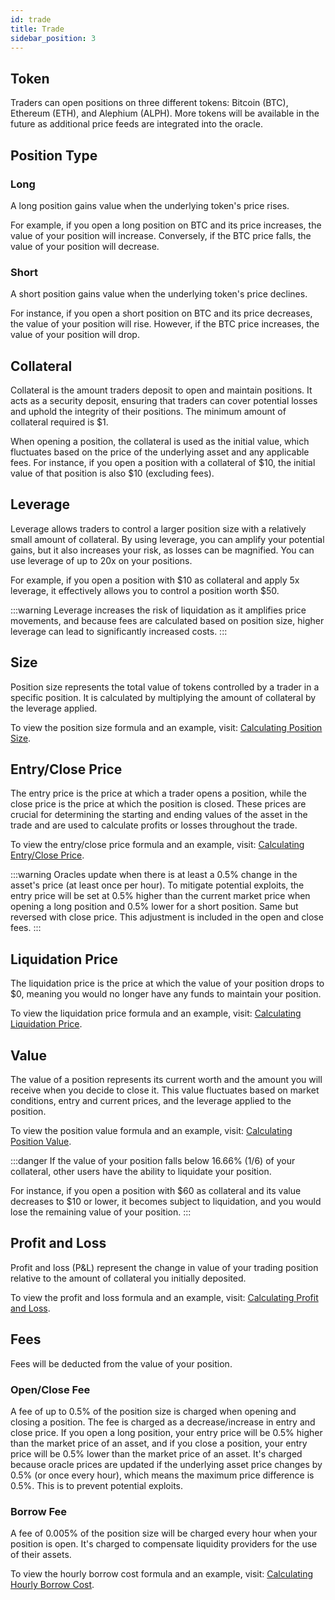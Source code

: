 ```yaml
---
id: trade
title: Trade
sidebar_position: 3
---
```


## Token

Traders can open positions on three different tokens: Bitcoin (BTC), Ethereum (ETH), and Alephium (ALPH). More tokens will be available in the future as additional price feeds are integrated into the oracle.

## Position Type

### Long

A long position gains value when the underlying token's price rises.

For example, if you open a long position on BTC and its price increases, the value of your position will increase. Conversely, if the BTC price falls, the value of your position will decrease.

### Short

A short position gains value when the underlying token's price declines.

For instance, if you open a short position on BTC and its price decreases, the value of your position will rise. However, if the BTC price increases, the value of your position will drop.

## Collateral

Collateral is the amount traders deposit to open and maintain positions. It acts as a security deposit, ensuring that traders can cover potential losses and uphold the integrity of their positions. The minimum amount of collateral required is \$1.

When opening a position, the collateral is used as the initial value, which fluctuates based on the price of the underlying asset and any applicable fees. For instance, if you open a position with a collateral of \$10, the initial value of that position is also \$10 (excluding fees).

## Leverage

Leverage allows traders to control a larger position size with a relatively small amount of collateral. By using leverage, you can amplify your potential gains, but it also increases your risk, as losses can be magnified. You can use leverage of up to 20x on your positions.

For example, if you open a position with \$10 as collateral and apply 5x leverage, it effectively allows you to control a position worth \$50.

:::warning
Leverage increases the risk of liquidation as it amplifies price movements, and because fees are calculated based on position size, higher leverage can lead to significantly increased costs.
:::

## Size

Position size represents the total value of tokens controlled by a trader in a specific position. It is calculated by multiplying the amount of collateral by the leverage applied.

To view the position size formula and an example, visit: [Calculating Position Size](math#calculating-position-size).

## Entry/Close Price

The entry price is the price at which a trader opens a position, while the close price is the price at which the position is closed. These prices are crucial for determining the starting and ending values of the asset in the trade and are used to calculate profits or losses throughout the trade.

To view the entry/close price formula and an example, visit: [Calculating Entry/Close Price](math#calculating-entryclose-price).

:::warning
Oracles update when there is at least a 0.5% change in the asset's price (at least once per hour). To mitigate potential exploits, the entry price will be set at 0.5% higher than the current market price when opening a long position and 0.5% lower for a short position. Same but reversed with close price. This adjustment is included in the open and close fees.
:::

## Liquidation Price

The liquidation price is the price at which the value of your position drops to \$0, meaning you would no longer have any funds to maintain your position.

To view the liquidation price formula and an example, visit: [Calculating Liquidation Price](math#calculating-liquidation-price).

## Value

The value of a position represents its current worth and the amount you will receive when you decide to close it. This value fluctuates based on market conditions, entry and current prices, and the leverage applied to the position.

To view the position value formula and an example, visit: [Calculating Position Value](math#calculating-position-value).

:::danger
If the value of your position falls below 16.66% (1/6) of your collateral, other users have the ability to liquidate your position.

For instance, if you open a position with \$60 as collateral and its value decreases to \$10 or lower, it becomes subject to liquidation, and you would lose the remaining value of your position.
:::

## Profit and Loss

Profit and loss (P&L) represent the change in value of your trading position relative to the amount of collateral you initially deposited.

To view the profit and loss formula and an example, visit: [Calculating Profit and Loss](math#calculating-profit-and-loss).

## Fees

Fees will be deducted from the value of your position.

### Open/Close Fee

A fee of up to 0.5% of the position size is charged when opening and closing a position. The fee is charged as a decrease/increase in entry and close price. If you open a long position, your entry price will be 0.5% higher than the market price of an asset, and if you close a position, your entry price will be 0.5% lower than the market price of an asset. It's charged because oracle prices are updated if the underlying asset price changes by 0.5% (or once every hour), which means the maximum price difference is 0.5%. This is to prevent potential exploits.

### Borrow Fee

A fee of 0.005% of the position size will be charged every hour when your position is open. It's charged to compensate liquidity providers for the use of their assets.

To view the hourly borrow cost formula and an example, visit: [Calculating Hourly Borrow Cost](math#calculating-hourly-borrow-cost).
